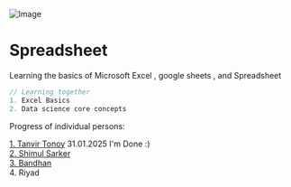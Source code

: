 ![Image](https://www.adobe.com/uk/acrobat/resources/document-files/media_1ce0ddeaab01cbc18d65ecefa56acfec7a038541b.png?width=750&format=png&optimize=medium)
# Spreadsheet
Learning the basics of Microsoft Excel , google sheets , and Spreadsheet

```c
// Learning together 
1. Excel Basics 
2. Data science core concepts 
```

Progress of individual persons: 

[1. Tanvir Tonoy](https://www.w3profile.com/tanvir000tonoy) 31.01.2025 I'm Done :) <br>
[2. Shimul Sarker](https://www.w3profile.com/shimul_sarker)<br>
[3. Bandhan](https://www.w3profile.com/bandhansarker)<br>
4. Riyad
